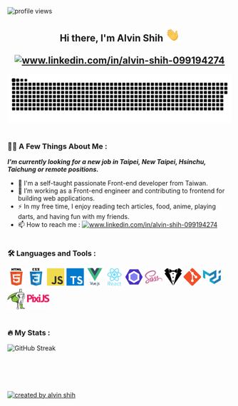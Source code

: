 <img
    alt="profile views"
    src="https://komarev.com/ghpvc/?username=stoneshih225&style=flat&color=blue"
/>

<!-- header -->
<div align="center">
    <h2>
        Hi there, I'm Alvin Shih
        <img
            alt="hi icon gif"
            src="https://github.com/stoneshih225/stoneshih225/raw/main/assets/hi.gif"
            width="32"
        />
        <!-- link tree -->
        <div>
            <br />
            <a href="www.linkedin.com/in/alvin-shih-099194274">
                <img
                    alt="www.linkedin.com/in/alvin-shih-099194274"
                    src="https://img.shields.io/badge/LinkedIn-0077B5?style=flat&for-the-badge&logo=linkedin&logoColor=white"
                    width="90"
                />
            </a>
        </div>
    </h2>
    <picture>
        <source
            media="(prefers-color-scheme: dark)"
            srcset="https://raw.githubusercontent.com/stoneshih225/stoneshih225/output/github-contribution-grid-snake-dark.svg"
        />
        <source
            media="(prefers-color-scheme: light)"
            srcset="https://raw.githubusercontent.com/stoneshih225/stoneshih225/output/github-contribution-grid-snake.svg"
        />
        <img
            alt="github contribution grid snake animation"
            src="https://raw.githubusercontent.com/stoneshih225/stoneshih225/output/github-contribution-grid-snake-dark.svg"
        />
    </picture>
</div>
<h1></h1>

<!-- A Few Things About Me -->
<div>
    <h3>👨‍💻 A Few Things About Me :</h3>
    <!-- <p>I'm a self-taught passionate Front-end developer from Taiwan.</p> -->
    <p><strong><i>I'm currently looking for a new job in Taipei, New Taipei, Hsinchu, Taichung or remote positions.</i></strong></p>
    <ul>
        <li>💪 I'm a self-taught passionate Front-end developer from Taiwan.</li>
        <li>🔭 I’m working as a Front-end engineer and contributing to frontend for building web applications.</li>
        <li>⚡ In my free time, I enjoy reading tech articles, food, anime, playing darts, and having fun with my friends.</li>
        <!-- TODO: update How to reach me -->
        <li>
            📫 How to reach me :
            <a href="www.linkedin.com/in/alvin-shih-099194274">
                <img
                    alt="www.linkedin.com/in/alvin-shih-099194274"
                    src="https://img.shields.io/badge/LinkedIn-0077B5?style=flat&for-the-badge&logo=linkedin&logoColor=white"
                    width="70"
                />
            </a>
        </li>
    </ul>
</div>
<h1></h1>

<!-- Languages and Tools -->
<div>
    <h3>🛠️ Languages and Tools :</h3>
    <div>
        <img
            width="40"
            alt="html5"
            src="https://github.com/stoneshih225/stoneshih225/raw/main/assets/html5-original-wordmark.svg"
        />
        <img
            width="40"
            alt="css3"
            src="https://github.com/stoneshih225/stoneshih225/raw/main/assets/css3-original-wordmark.svg"
        />
        <img
            width="40"
            alt="javascript"
            src="https://github.com/stoneshih225/stoneshih225/raw/main/assets/javascript-original.svg"
        />
        <img
            width="40"
            alt="typescript"
            src="https://github.com/stoneshih225/stoneshih225/raw/main/assets/typescript-original.svg"
        />
        <img
            width="40"
            alt="vuejs"
            src="https://github.com/stoneshih225/stoneshih225/raw/main/assets/vuejs-original-wordmark.svg"
        />
        <img
            width="40"
            alt="react"
            src="https://github.com/stoneshih225/stoneshih225/raw/main/assets/react-original-wordmark.svg"
        />
        <img
            width="40"
            alt="eslint"
            src="https://github.com/stoneshih225/stoneshih225/raw/main/assets/eslint-original.svg"
        />
        <img
            width="40"
            alt="sass"
            src="https://github.com/stoneshih225/stoneshih225/raw/main/assets/sass-original.svg"
        />
        <img
            width="40"
            alt="stylelint"
            src="https://github.com/stoneshih225/stoneshih225/raw/main/assets/stylelint-svgrepo-com.svg"
        />
        <img
            width="40"
            alt="git"
            src="https://github.com/stoneshih225/stoneshih225/raw/main/assets/git-original.svg"
        />
        <img
            width="40"
            alt="materialui"
            src="https://github.com/stoneshih225/stoneshih225/raw/main/assets/materialui-original.svg"
        />
        <img
            width="40"
            alt="gsap-greensock"
            src="https://github.com/stoneshih225/stoneshih225/raw/main/assets/gsap-greensock.svg"
        />
        <img
            width="50"
            alt="pixijs"
            src="https://github.com/stoneshih225/stoneshih225/raw/main/assets/pixijs-svgrepo-com.svg"
        />
    </div>
</div>
<h1></h1>

<!-- My Stats -->
<div>
    <h3>🔥 My Stats :</h3>
    <img
        alt="GitHub Streak"
        src="https://streak-stats.demolab.com?user=stoneshih225&theme=rising-sun&border_radius=5"
    />
    <!-- <img
        alt="Top Langs"
        src="https://github-readme-stats.vercel.app/api/top-langs/?username=stoneshih225&layout=compact&theme=vision-friendly-dark"
    /> -->
</div>

<!-- footer -->
<br /><br />
<h1></h1>
<div>
    <a
        alt="https://github.com/stoneshih225"
        href="https://github.com/stoneshih225"
    >
        <img
            alt="created by alvin shih"
            src="https://img.shields.io/static/v1?style=for-the-badge&label=CREATED%20BY&message=Alvin%20Shih&color=000000"
        />
    </a>
</div>
